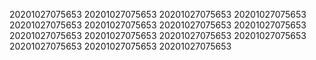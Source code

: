 20201027075653
20201027075653
20201027075653
20201027075653
20201027075653
20201027075653
20201027075653
20201027075653
20201027075653
20201027075653
20201027075653
20201027075653
20201027075653
20201027075653
20201027075653
